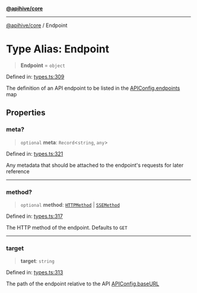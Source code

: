 [**@apihive/core**](../README.md)

***

[@apihive/core](../globals.md) / Endpoint

# Type Alias: Endpoint

> **Endpoint** = `object`

Defined in: [types.ts:309](https://github.com/cleverplatypus/apihive-core/blob/07013091b03a0f47e51724fb271d78c36a50ebbd/src/types.ts#L309)

The definition of an API endpoint to be listed in the [APIConfig.endpoints](APIConfig.md#endpoints) map

## Properties

### meta?

> `optional` **meta**: `Record`\<`string`, `any`\>

Defined in: [types.ts:321](https://github.com/cleverplatypus/apihive-core/blob/07013091b03a0f47e51724fb271d78c36a50ebbd/src/types.ts#L321)

Any metadata that should be attached to the endpoint's requests for later reference

***

### method?

> `optional` **method**: [`HTTPMethod`](HTTPMethod.md) \| [`SSEMethod`](SSEMethod.md)

Defined in: [types.ts:317](https://github.com/cleverplatypus/apihive-core/blob/07013091b03a0f47e51724fb271d78c36a50ebbd/src/types.ts#L317)

The HTTP method of the endpoint. Defaults to `GET`

***

### target

> **target**: `string`

Defined in: [types.ts:313](https://github.com/cleverplatypus/apihive-core/blob/07013091b03a0f47e51724fb271d78c36a50ebbd/src/types.ts#L313)

The path of the endpoint relative to the API [APIConfig.baseURL](APIConfig.md#baseurl)
